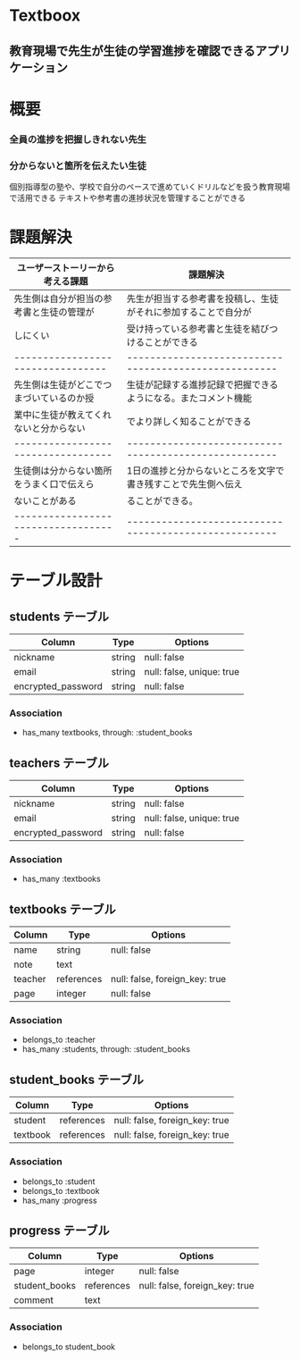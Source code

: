 # Textboox
## 教育現場で先生が生徒の学習進捗を確認できるアプリケーション

# 概要

### 全員の進捗を把握しきれない先生
### 分からないと箇所を伝えたい生徒

個別指導型の塾や、学校で自分のペースで進めていくドリルなどを扱う教育現場で活用できる
テキストや参考書の進捗状況を管理することができる

# 課題解決

|  ユーザーストーリーから考える課題       |                     課題解決                          |
| --------------------------------- | ---------------------------------------------------- |
| 先生側は自分が担当の参考書と生徒の管理が  | 先生が担当する参考書を投稿し、生徒がそれに参加することで自分が  |
| しにくい                            | 受け持っている参考書と生徒を結びつけることができる           |
| --------------------------------- | ----------------------------------------------------- |
| 先生側は生徒がどこでつまづいているのか授  | 生徒が記録する進捗記録で把握できるようになる。またコメント機能  |
| 業中に生徒が教えてくれないと分からない   | でより詳しく知ることができる                              |
| ---------------------------------- | -----------------------------------------------------|
| 生徒側は分からない箇所をうまく口で伝えら  | 1日の進捗と分からないところを文字で書き残すことで先生側へ伝え  |
| ないことがある                       | ることができる。                                        |
| -----------------------------------| -----------------------------------------------------|

# テーブル設計

## students テーブル

| Column             | Type    | Options                   |
| ------------------ | ------- | ------------------------- | 
| nickname           | string  | null: false               |
| email              | string  | null: false, unique: true |
| encrypted_password | string  | null: false               |

### Association

- has_many textbooks, through: :student_books


## teachers テーブル

| Column             | Type    | Options                   |
| ------------------ | ------- | ------------------------- | 
| nickname           | string  | null: false               |
| email              | string  | null: false, unique: true |
| encrypted_password | string  | null: false               |

### Association

- has_many :textbooks


## textbooks テーブル

| Column  | Type       | Options                        |
| ------- | ---------- | ------------------------------ | 
| name    | string     | null: false                    |
| note    | text       |                                |
| teacher | references | null: false, foreign_key: true |
| page    | integer    | null: false

### Association

- belongs_to :teacher
- has_many :students, through: :student_books


## student_books テーブル

| Column   | Type       | Options                        |
| -------- | ---------- | ------------------------------ | 
| student  | references | null: false, foreign_key: true |
| textbook | references | null: false, foreign_key: true |

### Association

- belongs_to :student
- belongs_to :textbook
- has_many :progress


## progress テーブル

| Column        | Type       | Options                        |
| ------------- | ---------- | ------------------------------ | 
| page          | integer    | null: false                    |
| student_books | references | null: false, foreign_key: true |
| comment       | text       |                                |

### Association

- belongs_to student_book
